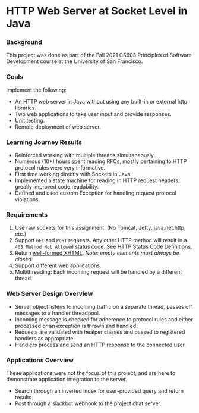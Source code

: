 HTTP Web Server at Socket Level in Java
=======================

### Background
This project was done as part of the Fall 2021 CS603 Principles of Software Development course at the University of San Francisco.

### Goals
Implement the following:
- An HTTP web server in Java without using any built-in or external http libraries.
- Two web applications to take user input and provide responses.
- Unit testing.
- Remote deployment of web server.

### Learning Journey Results
- Reinforced working with multiple threads simultaneously.
- Numerous (10+) hours spent reading RFCs, mostly pertaining to HTTP protocol rules were very informative.
- First time working directly with Sockets in Java.
- Implemented a state machine for reading in HTTP request headers, greatly improved code readability.
- Defined and used custom Exception for handling request protocol violations.


### Requirements

1. Use raw sockets for this assignment. (No Tomcat, Jetty, java.net.http, etc.)
2. Support `GET` and `POST` requests. Any other HTTP method will result in a `405 Method Not Allowed` status code. See [HTTP Status Code Definitions](https://www.w3.org/Protocols/rfc2616/rfc2616-sec10.html). 
3. Return [well-formed XHTML](https://www.w3schools.com/html/html_xhtml.asp). *Note: empty elements must always be closed.*
4. Support different web applications. 
5. Multithreading: Each incoming request will be handled by a different thread.

### Web Server Design Overview
- Server object listens to incoming traffic on a separate thread, passes off messages to a handler threadpool.
- Incoming message is checked for adherence to protocol rules and either processed or an exception is thrown and handled.
- Requests are validated with healper classes and passed to registered handlers as appropriate.
- Handlers process and send an HTTP response to the connected user.

### Applications Overview
These applications were not the focus of this project, and are here to demonstrate application integration to the server.
- Search through an inverted index for user-provided query and return results.
- Post through a slackbot webhook to the project chat server.